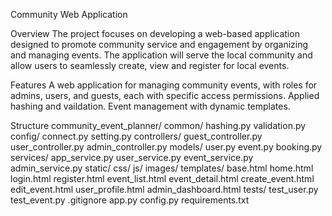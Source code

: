 Community Web Application

Overview
The project focuses on developing a web-based application designed to promote community service and engagement by organizing and managing events. The application will serve the local community and allow users to seamlessly create, view and register for local events.

Features
A web application for managing community events, with roles for admins, users, and guests, each with specific access permissions.
Applied hashing and vaildation.
Event management with dynamic templates.

Structure
community_event_planner/
common/
      hashing.py
      validation.py
config/
      connect.py
      setting.py
controllers/
      guest_controller.py
      user_controller.py
      admin_controller.py
models/
      user.py
      event.py
      booking.py
services/
      app_service.py
      user_service.py
      event_service.py
      admin_service.py
static/
      css/
      js/
      images/
templates/
      base.html
      home.html
      login.html
      register.html
      event_list.html
      event_detail.html
      create_event.html
      edit_event.html
      user_profile.html
      admin_dashboard.html
tests/
      test_user.py
      test_event.py
.gitignore
      app.py
      config.py
      requirements.txt
